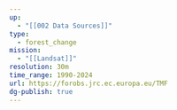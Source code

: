 ```yaml
---
up:
  - "[[002 Data Sources]]"
type:
  - forest_change
mission:
  - "[[Landsat]]"
resolution: 30m
time_range: 1990-2024
url: https://forobs.jrc.ec.europa.eu/TMF
dg-publish: true
---
```


